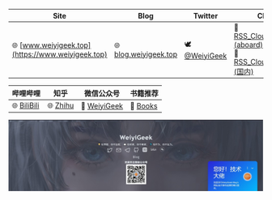 
| **Site**| **Blog**                             | **Twitter**                              | **Channel**                            | **Telegram**                             | 
|-----| ------------------------------------ | ---------------------------------------- | -------------------------------------- | ---------------------------------------- | 
|🌐 [www.weiyigeek.top](https://www.weiyigeek.top)| 🌐 [blog.weiyigeek.top](https://blog.weiyigeek.top) | 🕊 [@WeiyiGeek](https://twitter.com/weiyigeek) | 📣 [RSS_CloudSecOpsDev (aboard)](https://t.me/s/rss_secdevops) <br> 📣 [RSS_CloudSecOpsDev (国内)](https://tg.weiyigeek.top) | ☎️ [WeiyiGeek](https://telegram.me/weiyigeek) | 


| **哔哩哔哩** | **知乎** | **微信公众号** | **书籍推荐**  |
|---|---|---|---------------------------------------- |
|🌐 [BiliBili](https://space.bilibili.com/385802642) | 🌐 [Zhihu](https://www.zhihu.com/people/weiyiSec) | 📣 [WeiyiGeek](WeiyiGeek) | 📘 [Books](https://blog.weiyigeek.top/books/) |

![img](./img/weiyigeek.jpg)
